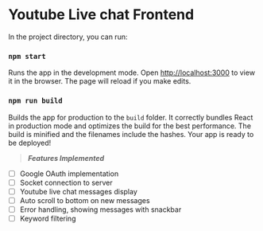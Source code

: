 # Youtube Live chat Frontend

In the project directory, you can run:

### `npm start`

Runs the app in the development mode.
Open [http://localhost:3000](http://localhost:3000) to view it in the browser.
The page will reload if you make edits.<br  />

### `npm run build`

Builds the app for production to the `build` folder.
It correctly bundles React in production mode and optimizes the build for the best performance.
The build is minified and the filenames include the hashes.
Your app is ready to be deployed!

> **_Features Implemented_**

- [ ] Google OAuth implementation
- [ ] Socket connection to server
- [ ] Youtube live chat messages display
- [ ] Auto scroll to bottom on new messages
- [ ] Error handling, showing messages with snackbar
- [ ] Keyword filtering
